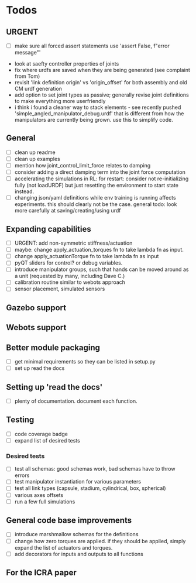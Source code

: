 # Todos

## URGENT
- [ ] make sure all forced assert statements use 'assert False, f"error message"' 
- look at saefty controller properties of joints
- fix where urdfs are saved when they are being generated (see complaint from Tom)
- revisit 'link definition origin' vs 'origin_offset' for both assembly and old CM urdf generation
- add option to set joint types as passive; generally revise joint definitions to make everything more userfriendly
- i think i found a cleaner way to stack elements - see recently pushed 'simple_angled_manipulator_debug.urdf' that is different from how the manipulators are currently being grown. use this to simplify code.


## General
- [ ] clean up readme
- [ ] clean up examples
- [ ] mention how joint_control_limit_force relates to damping
- [ ] consider adding a direct damping term into the joint force computation
- [ ] accelerating the simulations in RL: for restart: consider not re-initializing fully (not loadURDF) but just resetting the environment to start state instead.
- [ ]  changing json/yaml definitions while env training is running affects experiments. this should clearly not be the case. general todo: look more carefully at saving/creating/using urdf

## Expanding capabilities
- [ ] URGENT: add non-symmetric stiffness/actuation
- [ ] maybe: change apply_actuation_torques fn to take lambda fn as input.
- [ ] change apply_actuationTorque fn to take lambda fn as input
- [ ] pyQT sliders for control? or debug variables.
- [ ] introduce manipulator groups, such that hands can be moved around as a unit (requested by many, including Dave C.)
- [ ] calibration routine similar to webots approach
- [ ] sensor placement, simulated sensors

## Gazebo support

## Webots support

## Better module packaging
- [ ] get minimal requirements so they can be listed in setup.py
- [ ] set up read the docs

## Setting up 'read the docs'
- [ ] plenty of documentation. document each function.

## Testing
- [ ] code coverage badge
- [ ] expand list of desired tests

### Desired tests
- [ ] test all schemas: good schemas work, bad schemas have to throw errors
- [ ] test manipulator instantiation for various parameters
- [ ] test all link types (capsule, stadium, cylindrical, box, spherical)
- [ ] various axes offsets
- [ ] run a few full simulations

## General code base improvements
- [ ] introduce marshmallow schemas for the definitions
- [ ] change how zero torques are applied. if they should be applied, simply expand the list of actuators and torques.
- [ ] add decorators for inputs and outputs to all functions

## For the ICRA paper

